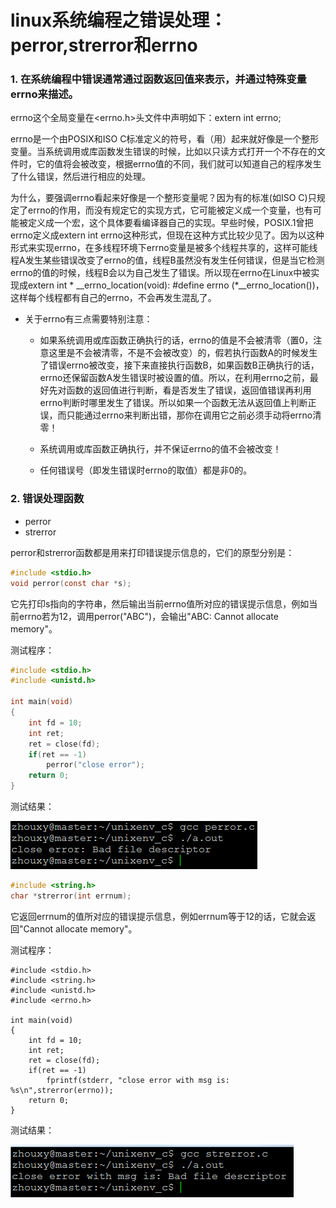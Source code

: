 # linux系统编程之错误处理：perror,strerror和errno


### 1. 在系统编程中错误通常通过函数返回值来表示，并通过特殊变量errno来描述。

errno这个全局变量在<errno.h>头文件中声明如下：extern int errno;

errno是一个由POSIX和ISO C标准定义的符号，看（用）起来就好像是一个整形变量。当系统调用或库函数发生错误的时候，比如以只读方式打开一个不存在的文件时，它的值将会被改变，根据errno值的不同，我们就可以知道自己的程序发生了什么错误，然后进行相应的处理。

为什么，要强调errno看起来好像是一个整形变量呢？因为有的标准(如ISO C)只规定了errno的作用，而没有规定它的实现方式，它可能被定义成一个变量，也有可能被定义成一个宏，这个具体要看编译器自己的实现。早些时候，POSIX.1曾把errno定义成extern int errno这种形式，但现在这种方式比较少见了。因为以这种形式来实现errno，在多线程环境下errno变量是被多个线程共享的，这样可能线程A发生某些错误改变了errno的值，线程B虽然没有发生任何错误，但是当它检测errno的值的时候，线程B会以为自己发生了错误。所以现在errno在Linux中被实现成extern int * __errno_location(void): #define errno (*__errno_location())，这样每个线程都有自己的errno，不会再发生混乱了。

 

- 关于errno有三点需要特别注意：
    - 如果系统调用或库函数正确执行的话，errno的值是不会被清零（置0，注意这里是不会被清零，不是不会被改变）的，假若执行函数A的时候发生了错误errno被改变，接下来直接执行函数B，如果函数B正确执行的话，errno还保留函数A发生错误时被设置的值。所以，在利用errno之前，最好先对函数的返回值进行判断，看是否发生了错误，返回值错误再利用errno判断时哪里发生了错误。所以如果一个函数无法从返回值上判断正误，而只能通过errno来判断出错，那你在调用它之前必须手动将errno清零！
    
    - 系统调用或库函数正确执行，并不保证errno的值不会被改变！
    
    - 任何错误号（即发生错误时errno的取值）都是非0的。
    

### 2. 错误处理函数

- perror
- strerror

perror和strerror函数都是用来打印错误提示信息的，它们的原型分别是：

```c
#include <stdio.h>
void perror(const char *s);
```

它先打印s指向的字符串，然后输出当前errno值所对应的错误提示信息，例如当前errno若为12，调用perror("ABC")，会输出"ABC: Cannot allocate memory"。

测试程序：

```c
#include <stdio.h>
#include <unistd.h>

int main(void)
{
    int fd = 10;
    int ret;
    ret = close(fd);
    if(ret == -1)
        perror("close error");
    return 0;
}
```

测试结果：

![](./images/mickole/09231539-668a38c75b414bb49318cc61d434b60b.png)


```c
#include <string.h>
char *strerror(int errnum);
```

它返回errnum的值所对应的错误提示信息，例如errnum等于12的话，它就会返回"Cannot allocate memory"。

测试程序：

```
#include <stdio.h>
#include <string.h>
#include <unistd.h>
#include <errno.h>

int main(void)
{
    int fd = 10;
    int ret;
    ret = close(fd);
    if(ret == -1)
        fprintf(stderr, "close error with msg is: %s\n",strerror(errno));
    return 0;
}
```

测试结果：

![](./images/mickole/09231539-98ad26641a494ac3b790885ec56362c6.png)
